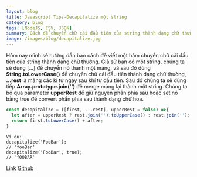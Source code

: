 ```yaml
---
layout: blog
title: Javascript Tips-Decapitalize một string
category: blog
tags: [NodeJS, CSV, JSON]
summary: Cách để chuyển chữ cái đầu tiên của string thành dạng chữ thường
image: /images/blog/decapitalize.jpg
---
```

Hôm nay mình sẽ hướng dẫn bạn cách để viết một hàm chuyển chữ cái đầu tiên của string thành dạng chữ thường. Giả sử bạn có một string, chúng ta sẽ dùng [...] để chuyển nó thành một mảng, và sau đó dùng **String.toLowerCase()** để chuyển chữ cái đầu tiên thành dạng chữ thường, **...rest** là mảng các kí tự ngay sau khí tự đầu tiên. Sau đó chúng ta sẽ dùng tiếp **Array.prototype.join('')** để merge mảng lại thành một string. Chúng ta bỏ qua parameter **upperRest** để giữ nguyên phần phía sau hoặc set nó bằng true để convert phần phía sau thành dạng chữ hoa.

```javascript
const decapitalize = ([first, ...rest], upperRest = false) =>{
  let after = upperRest ? rest.join('').toUpperCase() : rest.join('');
  return first.toLowerCase() + after;
}
```

```
Ví dụ:
decapitalize('FooBar'); 
// 'fooBar'
decapitalize('FooBar', true); 
// 'fOOBAR'
```

Link [Github](https://github.com/tokyoshare/awsome_nodejs)

